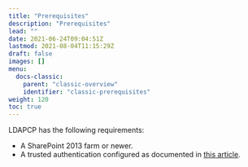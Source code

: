 ```yaml
---
title: "Prerequisites"
description: "Prerequisites"
lead: ""
date: 2021-06-24T09:04:51Z
lastmod: 2021-08-04T11:15:29Z
draft: false
images: []
menu: 
  docs-classic:
    parent: "classic-overview"
    identifier: "classic-prerequisites"
weight: 120
toc: true
---
```


LDAPCP has the following requirements:

- A SharePoint 2013 farm or newer.
- A trusted authentication configured as documented in [this article](https://docs.microsoft.com/en-us/sharepoint/security-for-sharepoint-server/implement-saml-based-authentication-in-sharepoint-server).
